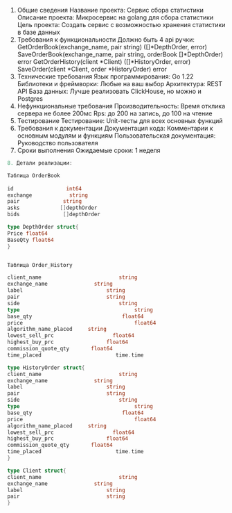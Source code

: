 1. Общие сведения
Название проекта: Сервис сбора статистики
Описание проекта: Микросервис на golang для сбора статистики
Цель проекта: Создать сервис с возможностью хранения статистики в базе данных
2. Требования к функциональности
Должно быть 4 api ручки:
GetOrderBook(exchange_name, pair string) ([]*DepthOrder, error)
SaveOrderBook(exchange_name, pair string, orderBook []*DepthOrder) error
GetOrderHistory(client *Client)  ([]*HistoryOrder, error)
SaveOrder(client *Client, order *HistoryOrder) error
3. Технические требования
Язык программирования: Go 1.22
Библиотеки и фреймворки: Любые на ваш выбор
Архитектура: REST API
База данных:  Лучше реализовать ClickHouse, но можно и  Postgres
4. Нефункциональные требования
Производительность: Время отклика сервера не более 200мс
Rps: до 200 на запись, до 100 на чтение
5. Тестирование 
Тестирование: Unit-тесты для всех основных функций
6. Требования к документации
Документация кода: Комментарии к основным модулям и функциям
Пользовательская документация: Руководство пользователя
7. Сроки выполнения
Ожидаемые сроки: 1 неделя




```Go
8. Детали реализации:

Таблица OrderBook
 
id                 int64
exchange            string
pair              string 
asks             []depthOrder 
bids              []depthOrder

type DepthOrder struct{
Price float64
BaseQty float64
}


Таблица Order_History

client_name              	        string
exchange_name   	        string
label		                    string
pair  		                    string
side    		                    string
type                                     string
base_qty                             float64
price                                    float64
algorithm_name_placed     string
lowest_sell_prc                   float64
highest_buy_prc                 float64
commission_quote_qty       float64
time_placed                        time.time

type HistoryOrder struct{
client_name              	        string
exchange_name   	        string
label		                    string
pair  		                    string
side    		                    string
type                                     string
base_qty                             float64
price                                    float64
algorithm_name_placed     string
lowest_sell_prc                   float64
highest_buy_prc                 float64
commission_quote_qty       float64
time_placed                        time.time
}

type Client struct{
client_name              	        string
exchange_name   	        string
label		                    string
pair  		                    string
}


